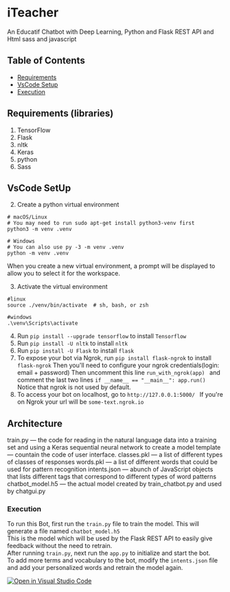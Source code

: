 # iTeacher
An Educatif Chatbot with Deep Learning, Python and Flask REST API and Html sass and javascript

## Table of Contents

- [Requirements](#requirements)
- [VsCode Setup](#vscode)
- [Execution](#execution)

## Requirements (libraries)
1. TensorFlow
2. Flask
3. nltk
4. Keras
5. python
6. Sass


## VsCode SetUp
2. Create a python virtual environment 
```
# macOS/Linux
# You may need to run sudo apt-get install python3-venv first
python3 -m venv .venv

# Windows
# You can also use py -3 -m venv .venv
python -m venv .venv
```
When you create a new virtual environment, a prompt will be displayed to allow you to select it for the workspace.

3. Activate the virtual environment
```
#linux
source ./venv/bin/activate  # sh, bash, or zsh

#windows
.\venv\Scripts\activate
```
4. Run ```pip install --upgrade tensorflow``` to install ```Tensorflow```
5. Run ```pip install -U nltk``` to install ```nltk```
6. Run ```pip install -U Flask``` to install ```flask```
7. To expose your bot via Ngrok, run ```pip install flask-ngrok``` to install ```flask-ngrok``` Then you'll need to configure your ngrok credentials(login: email + password) Then uncomment this line ```run_with_ngrok(app) ``` and comment the last two lines ```if __name__ == "__main__": app.run() ``` Notice that ngrok is not used by default.
8. To access your bot on localhost, go to ```http://127.0.0.1:5000/ ``` If you're on Ngrok your url will be ```some-text.ngrok.io```

## Architecture

train.py — the code for reading in the natural language data into a training set and using a Keras sequential neural network to create a model
template — countain the code of user interface.
classes.pkl — a list of different types of classes of responses
words.pkl — a list of different words that could be used for pattern recognition
intents.json — abunch of JavaScript objects that lists different tags that correspond to different types of word patterns
chatbot_model.h5 — the actual model created by train_chatbot.py and used by chatgui.py


### Execution
To run this Bot, first run the ```train.py``` file to train the model. This will generate a file named ```chatbot_model.h5```<br>
This is the model which will be used by the Flask REST API to easily give feedback without the need to retrain.<br>
After running ```train.py```, next run the ```app.py``` to initialize and start the bot.<br>
To add more terms and vocabulary to the bot, modify the ```intents.json``` file and add your personalized words and retrain the model again.



[![Open in Visual Studio Code](https://classroom.github.com/assets/open-in-vscode-c66648af7eb3fe8bc4f294546bfd86ef473780cde1dea487d3c4ff354943c9ae.svg)](https://classroom.github.com/online_ide?assignment_repo_id=8085977&assignment_repo_type=AssignmentRepo)
